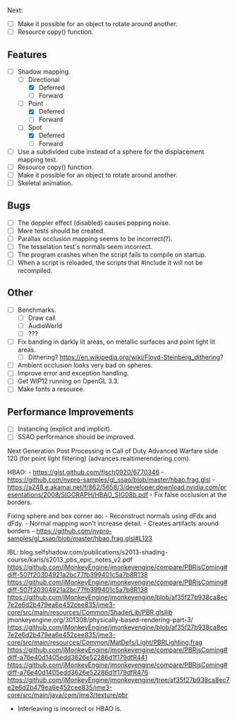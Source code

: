 Next:
- [ ] Make it possible for an object to rotate around another.
- [ ] Resource copy() function.

## Features
- [ ] Shadow mapping.
    - [ ] Directional
        - [x] Deferred
        - [ ] Forward
    - [ ] Point
        - [x] Deferred
        - [ ] Forward
    - [ ] Spot
        - [x] Deferred
        - [ ] Forward
- [ ] Use a subdivided cube instead of a sphere for the displacement mapping test.
- [ ] Resource copy() function.
- [ ] Make it possible for an object to rotate around another.
- [ ] Skeletal animation.

## Bugs
- [ ] The doppler effect (disabled) causes popping noise.
- [ ] More tests should be created.
- [ ] Parallax occlusion mapping seems to be incorrect(?).
- [ ] The tesselation test's normals seem incorrect.
- [ ] The program crashes when the script fails to compile on startup.
- [ ] When a script is reloaded, the scripts that #include it will not be recompiled.

## Other
- [ ] Benchmarks.
    - [ ] Draw call
    - [ ] AudioWorld
    - [ ] ???
- [ ] Fix banding in darkly lit areas, on metallic surfaces and point light lit areas.
    - [ ] Dithering? https://en.wikipedia.org/wiki/Floyd-Steinberg_dithering?
- [ ] Ambient occlusion looks very bad on spheres.
- [ ] Improve error and exception handling.
- [ ] Get WIP12 running on OpenGL 3.3.
- [ ] Make fonts a resource.

## Performance Improvements
- [ ] Instancing (explicit and implicit).
- [ ] SSAO performance should be improved.

Next Generation Post Processing in Call of Duty Advanced Warfare slide 120 (for point light filtering) (advances.realtimerendering.com).

HBAO:
    - https://gist.github.com/fisch0920/6770346
    - https://github.com/nvpro-samples/gl_ssao/blob/master/hbao.frag.glsl
    - https://a248.e.akamai.net/f/862/5658/3/developer.download.nvidia.com/presentations/2008/SIGGRAPH/HBAO_SIG08b.pdf
    - Fix false occlusion at the borders.

Fixing sphere and box corner ao:
    - Reconstruct normals using dFdx and dFdy.
        - Normal mapping won't increase detail.
        - Creates artifacts around borders
            - https://github.com/nvpro-samples/gl_ssao/blob/master/hbao.frag.glsl#L123

IBL:
    blog.selfshadow.com/publications/s2013-shading-course/karis/s2013_pbs_epic_notes_v2.pdf
    https://github.com/jMonkeyEngine/jmonkeyengine/compare/PBRisComing#diff-507f20304921a2bc77fb399401c5a7b8R138
    https://github.com/jMonkeyEngine/jmonkeyengine/compare/PBRisComing#diff-507f20304921a2bc77fb399401c5a7b8R138
    https://github.com/jMonkeyEngine/jmonkeyengine/blob/af35f27b938ca8ec7e2e6d2b479ea6e452cee835/jme3-core/src/main/resources/Common/ShaderLib/PBR.glsllib
    jmonkeyengine.org/301308/physically-based-rendering-part-3/
    https://github.com/jMonkeyEngine/jmonkeyengine/blob/af35f27b938ca8ec7e2e6d2b479ea6e452cee835/jme3-core/src/main/resources/Common/MatDefs/Light/PBRLighting.frag
    https://github.com/jMonkeyEngine/jmonkeyengine/compare/PBRisComing#diff-a76e40d1405edd3626e52286d1f179dfR441
    https://github.com/jMonkeyEngine/jmonkeyengine/compare/PBRisComing#diff-a76e40d1405edd3626e52286d1f179dfR476
    https://github.com/jMonkeyEngine/jmonkeyengine/tree/af35f27b938ca8ec7e2e6d2b479ea6e452cee835/jme3-core/src/main/java/com/jme3/texture/pbr

- Interleaving is incorrect or HBAO is.
